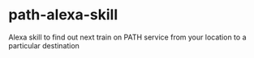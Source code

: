 # path-alexa-skill
Alexa skill to find out next train on PATH service from your location to a particular destination
